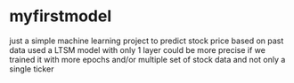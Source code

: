 # myfirstmodel
just a simple machine learning project to predict stock price based on past data
used a LTSM model with only 1 layer
could be more precise if we trained it with more epochs and/or multiple set of stock data and not only a single ticker
